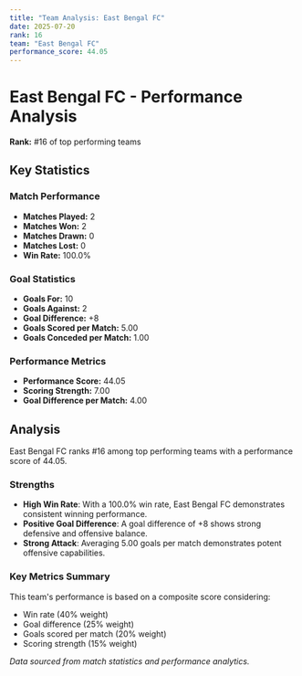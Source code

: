 ```yaml
---
title: "Team Analysis: East Bengal FC"
date: 2025-07-20
rank: 16
team: "East Bengal FC"
performance_score: 44.05
---
```


# East Bengal FC - Performance Analysis

**Rank:** #16 of top performing teams

## Key Statistics

### Match Performance
- **Matches Played:** 2
- **Matches Won:** 2
- **Matches Drawn:** 0
- **Matches Lost:** 0
- **Win Rate:** 100.0%

### Goal Statistics
- **Goals For:** 10
- **Goals Against:** 2
- **Goal Difference:** +8
- **Goals Scored per Match:** 5.00
- **Goals Conceded per Match:** 1.00

### Performance Metrics
- **Performance Score:** 44.05
- **Scoring Strength:** 7.00
- **Goal Difference per Match:** 4.00

## Analysis

East Bengal FC ranks #16 among top performing teams with a performance score of 44.05.

### Strengths
- **High Win Rate**: With a 100.0% win rate, East Bengal FC demonstrates consistent winning performance.
- **Positive Goal Difference**: A goal difference of +8 shows strong defensive and offensive balance.
- **Strong Attack**: Averaging 5.00 goals per match demonstrates potent offensive capabilities.

### Key Metrics Summary

This team's performance is based on a composite score considering:
- Win rate (40% weight)
- Goal difference (25% weight) 
- Goals scored per match (20% weight)
- Scoring strength (15% weight)

*Data sourced from match statistics and performance analytics.*
